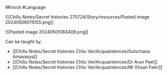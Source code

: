 #Knock #Language 

![[Chillu Notes/Secret histories 270724/Story/resources/Pasted image 20240506011055.png]]

![[Pasted image 20240505183408.png]]

Can be taught by:
- [[Chillu Notes/Secret histories Chilu Ver/Acquaintences/Sulochana Amavasya]]
- [[Chillu Notes/Secret histories Chilu Ver/Acquaintences/Dr Arun Peel]]
- [[Chillu Notes/Secret histories Chilu Ver/Acquaintences/Mr Ehsan Fekri]]